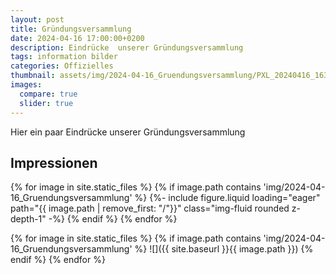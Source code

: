 ```yaml
---
layout: post
title: Gründungsversammlung
date: 2024-04-16 17:00:00+0200
description: Eindrücke  unserer Gründungsversammlung
tags: information bilder
categories: Offizielles
thumbnail: assets/img/2024-04-16_Gruendungsversammlung/PXL_20240416_163511058.jpg
images:
  compare: true
  slider: true
---
```


Hier ein paar Eindrücke unserer Gründungsversammlung


## Impressionen
<swiper-container keyboard="true" navigation="true" pagination="true" pagination-clickable="true" pagination-dynamic-bullets="true" rewind="true">
{% for image in site.static_files %}
    {% if image.path contains 'img/2024-04-16_Gruendungsversammlung' %}
  <swiper-slide>{%- include figure.liquid loading="eager" path="{{ image.path | remove_first: "/"}}" class="img-fluid rounded z-depth-1" -%}</swiper-slide>
    {% endif %}
{% endfor %}
</swiper-container>

{% for image in site.static_files %}
    {% if image.path contains 'img/2024-04-16_Gruendungsversammlung' %}
![]({{ site.baseurl }}{{ image.path }})
    {% endif %}
{% endfor %}

